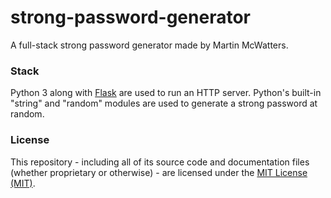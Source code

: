 # strong-password-generator
A full-stack strong password generator made by Martin McWatters.
### Stack
Python 3 along with [Flask](https://flask.palletsprojects.com/en/2.1.x) are used to run an HTTP server. Python's built-in "string" and "random" modules are used to generate a strong password at random.
### License
This repository - including all of its source code and documentation files (whether proprietary or otherwise) - are licensed under the [MIT License (MIT)](https://opensource.org/licenses/mit).
